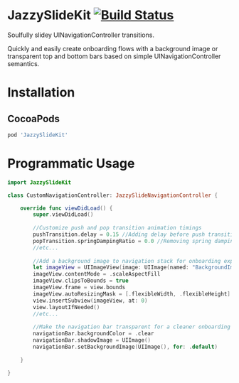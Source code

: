 # JazzySlideKit [![Build Status](https://travis-ci.com/JazzyComponents/JazzySlideKit.svg)](https://travis-ci.com/JazzyComponents/JazzySlideKit)
Soulfully slidey UINavigationController transitions.

Quickly and easily create onboarding flows with a background image or transparent top and bottom bars based on simple UINavigationController semantics.

# Installation

## CocoaPods
```ruby
pod 'JazzySlideKit'
```

# Programmatic Usage
```swift
import JazzySlideKit

class CustomNavigationController: JazzySlideNavigationController {

    override func viewDidLoad() {
        super.viewDidLoad()
        
        //Customize push and pop transition animation timings
        pushTransition.delay = 0.15 //Adding delay before push transition. Default is 0.0.
        popTransition.springDampingRatio = 0.0 //Removing spring damping effect for pop transition. Default is 0.75.
        //etc...
        
        //Add a background image to navigation stack for onboarding experience
        let imageView = UIImageView(image: UIImage(named: "BackgroundImage"))
        imageView.contentMode = .scaleAspectFill
        imageView.clipsToBounds = true
        imageView.frame = view.bounds
        imageView.autoResizingMask = [.flexibleWidth, .flexibleHeight]
        view.insertSubview(imageView, at: 0)
        view.layoutIfNeeded()
        //etc...
        
        //Make the navigation bar transparent for a cleaner onboarding experience
        navigationBar.backgroundColor = .clear
        navigationBar.shadowImage = UIImage()
        navigationBar.setBackgroundImage(UIImage(), for: .default)  
        
    }

}
```

